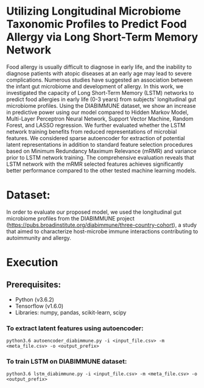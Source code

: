 #  Utilizing Longitudinal Microbiome Taxonomic Profiles to Predict Food Allergy via Long Short-Term Memory Network


Food allergy is usually difficult to diagnose in early life, and the inability to diagnose patients with atopic diseases at an early age may lead to severe complications. Numerous studies have suggested an association between the infant gut microbiome and development of allergy. In this work, we investigated the capacity of Long Short-Term Memory (LSTM) networks to predict food allergies in early life (0-3 years) from subjects' longitudinal gut microbiome profiles. Using the DIABIMMUNE dataset, we show an increase in predictive power using our model compared to Hidden Markov Model, Multi-Layer Perceptron Neural Network, Support Vector Machine, Random Forest, and LASSO regression. We further evaluated whether the LSTM network training benefits from reduced representations of microbial features. We considered sparse autoencoder for extraction of potential latent representations in addition to standard feature selection procedures based on Minimum Redundancy Maximum Relevance (mRMR) and variance prior to LSTM network training. The comprehensive evaluation reveals that LSTM network with the mRMR selected features achieves significantly better performance compared to the other tested machine learning models. 



# Dataset: 
In order to evaluate our proposed model, we used the longitudinal gut microbiome profiles from the DIABIMMUNE project (https://pubs.broadinstitute.org/diabimmune/three-country-cohort), a study that aimed to characterize host-microbe immune interactions contributing to autoimmunity and allergy.







# Execution

##  Prerequisites:
  * Python (v3.6.2)
  * Tensorflow (v1.6.0)
  * Libraries: numpy, pandas, scikit-learn, scipy
  

### To extract latent features using autoencoder:
```
python3.6 autoencoder_diabimmune.py -i <input_file.csv> -m <meta_file.csv> -o <output_prefix>
```


### To train LSTM on DIABIMMUNE dataset:
```
python3.6 lstm_diabimmune.py -i <input_file.csv> -m <meta_file.csv> -o <output_prefix>
```
